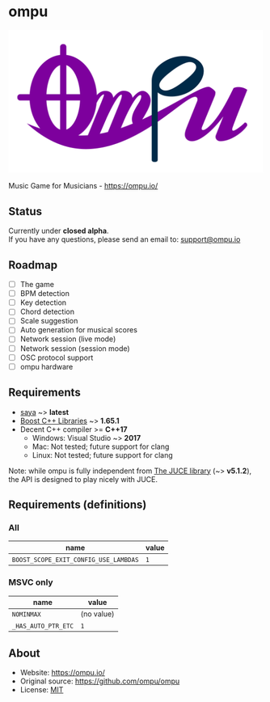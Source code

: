 # ompu

![ompu](https://github.com/ompu/ompu-org-assets/raw/master/img/ompu-org/ompu-logo-2x-trans.png)

Music Game for Musicians - https://ompu.io/

## Status

Currently under **closed alpha**.  
If you have any questions, please send an email to: support@ompu.io

## Roadmap

- [ ] The game
- [ ] BPM detection
- [ ] Key detection
- [ ] Chord detection
- [ ] Scale suggestion
- [ ] Auto generation for musical scores
- [ ] Network session (live mode)
- [ ] Network session (session mode)
- [ ] OSC protocol support
- [ ] ompu hardware

## Requirements

- [saya](https://github.com/saya-io/saya) ~> __latest__
- [Boost C++ Libraries](http://www.boost.org/) ~> __1.65.1__
- Decent C++ compiler >= __C++17__
  - Windows: Visual Studio ~> __2017__
  - Mac: Not tested; future support for clang
  - Linux: Not tested; future support for clang

Note: while ompu is fully independent from [The JUCE library](https://www.juce.com/) (~> __v5.1.2__), the API is designed to play nicely with JUCE.

## Requirements (definitions)

### All

|name|value|
|---|---|
|`BOOST_SCOPE_EXIT_CONFIG_USE_LAMBDAS`|`1`|

### MSVC only

|name|value|
|---|---|
|`NOMINMAX`|(no value)|
|`_HAS_AUTO_PTR_ETC`|`1`|

## About

- Website: https://ompu.io/
- Original source: https://github.com/ompu/ompu
- License: [MIT](LICENSE)

